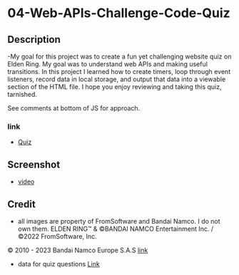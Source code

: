# 04-Web-APIs-Challenge-Code-Quiz

## Description
-My goal for this project was to create a fun yet challenging website quiz on Elden Ring. My goal was to understand web APIs and making useful transitions. In this project I learned how to create timers, loop through event listeners, record data in local storage, and output that data into a viewable section of the HTML file. 
I hope you enjoy reviewing and taking this quiz, tarnished. 

See comments at bottom of JS for approach.


### link 
- [Quiz](https://meister7k.github.io/04-Web-APIs-Challenge-Code-Quiz/)

## Screenshot
- [video](assets/Images/Recording%202023-04-10%20231045.mp4)

## Credit
- all images are property of FromSoftware and Bandai Namco. I do not own them.
ELDEN RING™ & ©BANDAI NAMCO Entertainment Inc. / ©2022 FromSoftware, Inc.


© 2010 - 2023 Bandai Namco Europe S.A.S
[link](https://en.bandainamcoent.eu/)

- data for quiz questions 
    [Link](https://www.bandainamcoent.com/news/elden-ring-battle-scars-infographic)
